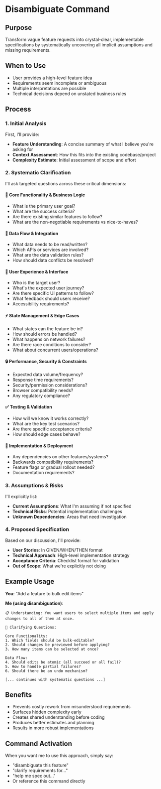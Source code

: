 # Disambiguate Command

## Purpose
Transform vague feature requests into crystal-clear, implementable specifications by systematically uncovering all implicit assumptions and missing requirements.

## When to Use
- User provides a high-level feature idea
- Requirements seem incomplete or ambiguous
- Multiple interpretations are possible
- Technical decisions depend on unstated business rules

## Process

### 1. Initial Analysis
First, I'll provide:
- **Feature Understanding**: A concise summary of what I believe you're asking for
- **Context Assessment**: How this fits into the existing codebase/project
- **Complexity Estimate**: Initial assessment of scope and effort

### 2. Systematic Clarification

I'll ask targeted questions across these critical dimensions:

#### 🎯 Core Functionality & Business Logic
- What is the primary user goal?
- What are the success criteria?
- Are there existing similar features to follow?
- What are the non-negotiable requirements vs nice-to-haves?

#### 🔄 Data Flow & Integration
- What data needs to be read/written?
- Which APIs or services are involved?
- What are the data validation rules?
- How should data conflicts be resolved?

#### 👤 User Experience & Interface
- Who is the target user?
- What's the expected user journey?
- Are there specific UI patterns to follow?
- What feedback should users receive?
- Accessibility requirements?

#### ⚡ State Management & Edge Cases
- What states can the feature be in?
- How should errors be handled?
- What happens on network failures?
- Are there race conditions to consider?
- What about concurrent users/operations?

#### 🔒 Performance, Security & Constraints
- Expected data volume/frequency?
- Response time requirements?
- Security/permission considerations?
- Browser compatibility needs?
- Any regulatory compliance?

#### ✅ Testing & Validation
- How will we know it works correctly?
- What are the key test scenarios?
- Are there specific acceptance criteria?
- How should edge cases behave?

#### 🚀 Implementation & Deployment
- Any dependencies on other features/systems?
- Backwards compatibility requirements?
- Feature flags or gradual rollout needed?
- Documentation requirements?

### 3. Assumptions & Risks
I'll explicitly list:
- **Current Assumptions**: What I'm assuming if not specified
- **Technical Risks**: Potential implementation challenges
- **Unknown Dependencies**: Areas that need investigation

### 4. Proposed Specification
Based on our discussion, I'll provide:
- **User Stories**: In GIVEN/WHEN/THEN format
- **Technical Approach**: High-level implementation strategy
- **Acceptance Criteria**: Checklist format for validation
- **Out of Scope**: What we're explicitly not doing

## Example Usage

**You**: "Add a feature to bulk edit items"

**Me (using disambiguation)**:
```
📋 Understanding: You want users to select multiple items and apply changes to all of them at once.

🤔 Clarifying Questions:

Core Functionality:
1. Which fields should be bulk-editable?
2. Should changes be previewed before applying?
3. How many items can be selected at once?

Data Flow:
4. Should edits be atomic (all succeed or all fail)?
5. How to handle partial failures?
6. Should there be an undo mechanism?

[... continues with systematic questions ...]
```

## Benefits
- Prevents costly rework from misunderstood requirements
- Surfaces hidden complexity early
- Creates shared understanding before coding
- Produces better estimates and planning
- Results in more robust implementations

## Command Activation
When you want me to use this approach, simply say:
- "disambiguate this feature"
- "clarify requirements for..."
- "help me spec out..."
- Or reference this command directly
